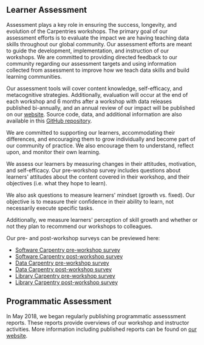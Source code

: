 ## Learner Assessment

Assessment plays a key role in ensuring the success, longevity, and evolution of the Carpentries workshops. The primary goal of our assessment efforts is to evaluate the impact we are having teaching data skills throughout our global community. Our assessment efforts are meant to guide the development, implementation, and instruction of our workshops. We are committed to providing directed feedback to our community regarding our assessment targets and using information collected from assessment to improve how we teach data skills and build learning communities.

Our assessment tools will cover content knowledge, self-efficacy, and metacognitive strategies. Additionally, evaluation will occur at the end of each workshop and 6 months after a workshop with data releases published bi-annually, and an annual review of our impact will be published on our [website](https://carpentries.org/assessment/).  Source code, data, and additional information are also available in this [GitHub repository](https://github.com/carpentries/assessment).

We are committed to supporting our learners, accommodating their differences, and encouraging them to grow individually and become part of our community of practice. We also encourage them to understand, reflect upon, and monitor their own learning.

We assess our learners by measuring changes in their attitudes, motivation, and self-efficacy. Our pre-workshop survey includes questions about learners' attitudes about the content covered in their workshop, and their objectives (i.e. what they hope to learn).

We also ask questions to measure learners' mindset (growth vs. fixed). Our objective is to measure their confidence in their ability to learn, not necessarily execute specific tasks.

Additionally, we measure learners' perception of skill growth and whether or not they plan to recommend our workshops to colleagues.

Our pre- and post-workshop surveys can be previewed here:
- [Software Carpentry pre-workshop survey](https://www.surveymonkey.com/r/Preview/?sm=V6gQbbOKn3NoPKfYKHjAKu_2BBCdtXXsTS2pf1BIdARccEtJQqlu1KFB2j2TcF0MCn)   
- [Software Carpentry post-workshop survey](https://www.surveymonkey.com/r/Preview/?sm=uN5QPa4MbF1_2BB1plbLWnL1ZUc7Nttqici0Nc0e3G4RahMwwGW5NUp4U5PKQDYmky)    
- [Data Carpentry pre-workshop survey](https://www.surveymonkey.com/r/Preview/?sm=zdE7x498WxTrpyiD6WEQJaspyjn2T7djLpBg2pc36ylXiMCwflbQtv6puqE01NB4)  
- [Data Carpentry post-workshop survey](https://www.surveymonkey.com/r/Preview/?sm=Mrj4bb21g1tgjNuilRh0cOT5mrUI7P2KQPzKG6FqkomqgWhHqR_2BsNWTJLHGif1VF)
- [Library Carpentry pre-workshop survey](https://www.surveymonkey.com/r/Preview/?sm=8nI_2B0DOHLP4jHhTsSCOYU9TSqrZDqKTG_2Bn1_2FhGgs9YI3kytep_2FN1pWBK4XdrYKMR)  
- [Library Carpentry post-workshop survey](https://www.surveymonkey.com/r/Preview/?sm=Tv4sTDYjGsYVjZR5zHb9_2BtDV1DPSY42j3dKbSAKU5ET9I40TLpByeEnTIiSf8eNK)

## Programmatic Assessment

In May 2018, we began regularly publishing programmatic assesssment reports. These reports provide overviews of our workshop and instructor activities.  More information including published reports can be found on [our website](https://carpentries.org/assessment/).
